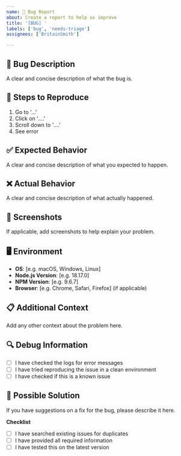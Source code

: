 ```yaml
---
name: 🐛 Bug Report
about: Create a report to help us improve
title: '[BUG] '
labels: ['bug', 'needs-triage']
assignees: ['BritainSmith']

---
```


## 🐛 **Bug Description**
A clear and concise description of what the bug is.

## 🔄 **Steps to Reproduce**
1. Go to '...'
2. Click on '....'
3. Scroll down to '....'
4. See error

## ✅ **Expected Behavior**
A clear and concise description of what you expected to happen.

## ❌ **Actual Behavior**
A clear and concise description of what actually happened.

## 📸 **Screenshots**
If applicable, add screenshots to help explain your problem.

## 🖥️ **Environment**
- **OS**: [e.g. macOS, Windows, Linux]
- **Node.js Version**: [e.g. 18.17.0]
- **NPM Version**: [e.g. 9.6.7]
- **Browser**: [e.g. Chrome, Safari, Firefox] (if applicable)

## 📋 **Additional Context**
Add any other context about the problem here.

## 🔍 **Debug Information**
- [ ] I have checked the logs for error messages
- [ ] I have tried reproducing the issue in a clean environment
- [ ] I have checked if this is a known issue

## 📝 **Possible Solution**
If you have suggestions on a fix for the bug, please describe it here.

**Checklist**
- [ ] I have searched existing issues for duplicates
- [ ] I have provided all required information
- [ ] I have tested this on the latest version 